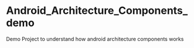 # Android_Architecture_Components_demo
Demo Project to understand how android architecture components works
